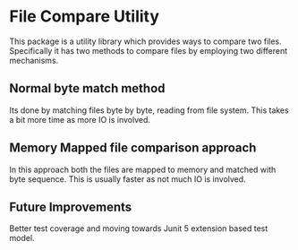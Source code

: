 File Compare Utility
====================
This package is a utility library which provides ways to compare two files.
Specifically it has two methods to compare files by employing two different mechanisms.

## Normal byte match method
Its done by matching files byte by byte, reading from file system. This takes a bit more time as more IO is involved.

## Memory Mapped file comparison approach
In this approach both the files are mapped to memory and matched with byte sequence. This is usually faster as not much IO is involved.

## Future Improvements
Better test coverage and moving towards Junit 5 extension based test model.
